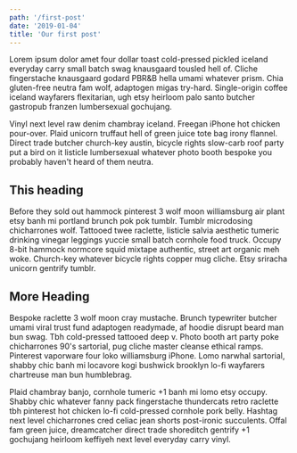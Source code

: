 ```yaml
---
path: '/first-post'
date: '2019-01-04'
title: 'Our first post'
---
```


Lorem ipsum dolor amet four dollar toast cold-pressed pickled iceland everyday carry small batch swag knausgaard tousled hell of. Cliche fingerstache knausgaard godard PBR&B hella umami whatever prism. Chia gluten-free neutra fam wolf, adaptogen migas try-hard. Single-origin coffee iceland wayfarers flexitarian, ugh etsy heirloom palo santo butcher gastropub franzen lumbersexual gochujang.

Vinyl next level raw denim chambray iceland. Freegan iPhone hot chicken pour-over. Plaid unicorn truffaut hell of green juice tote bag irony flannel. Direct trade butcher church-key austin, bicycle rights slow-carb roof party put a bird on it listicle lumbersexual whatever photo booth bespoke you probably haven't heard of them neutra.

## This heading

Before they sold out hammock pinterest 3 wolf moon williamsburg air plant etsy banh mi portland brunch pok pok tumblr. Tumblr microdosing chicharrones wolf. Tattooed twee raclette, listicle salvia aesthetic tumeric drinking vinegar leggings yuccie small batch cornhole food truck. Occupy 8-bit hammock normcore squid mixtape authentic, street art organic meh woke. Church-key whatever bicycle rights copper mug cliche. Etsy sriracha unicorn gentrify tumblr.

## More Heading

Bespoke raclette 3 wolf moon cray mustache. Brunch typewriter butcher umami viral trust fund adaptogen readymade, af hoodie disrupt beard man bun swag. Tbh cold-pressed tattooed deep v. Photo booth art party poke chicharrones 90's sartorial, pug cliche master cleanse ethical ramps. Pinterest vaporware four loko williamsburg iPhone. Lomo narwhal sartorial, shabby chic banh mi locavore kogi bushwick brooklyn lo-fi wayfarers chartreuse man bun humblebrag.

Plaid chambray banjo, cornhole tumeric +1 banh mi lomo etsy occupy. Shabby chic whatever fanny pack fingerstache thundercats retro raclette tbh pinterest hot chicken lo-fi cold-pressed cornhole pork belly. Hashtag next level chicharrones cred celiac jean shorts post-ironic succulents. Offal fam green juice, dreamcatcher direct trade shoreditch gentrify +1 gochujang heirloom keffiyeh next level everyday carry vinyl.
